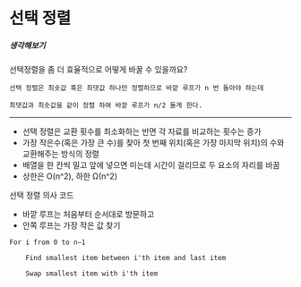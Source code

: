 # 선택 정렬

##### 생각해보기
선택정렬을 좀 더 효율적으로 어떻게 바꿀 수 있을까요?
```
선택 정렬은 최솟값 혹은 최댓값 하나만 정렬하므로 바깥 루프가 n 번 돌아야 하는데

최댓값과 최솟값을 같이 정렬 하여 바깥 루프가 n/2 돌게 한다.
```

- - -
- 선택 정렬은 교환 횟수를 최소화하는 반면 각 자료를 비교하는 횟수는 증가
- 가장 작은수(혹은 가장 큰 수)를 찾아 첫 번째 위치(혹은 가장 마지막 위치)의 수와 교환해주는 방식의 정렬
- 배열을 한 칸씩 밀고 앞에 넣으면 미는데 시간이 걸리므로 두 요소의 자리를 바꿈 
- 상한은 O(n^2), 하한 Ω(n^2)

선택 정렬 의사 코드
- 바깥 루프는 처음부터 순서대로 방문하고
- 안쪽 루프는 가장 작은 값 찾기 
```
For i from 0 to n–1

    Find smallest item between i'th item and last item

    Swap smallest item with i'th item
```